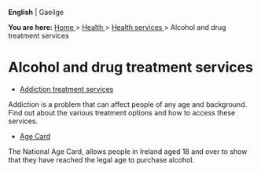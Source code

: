 **English** |  Gaeilge 

**You are here:** [ Home ](/en/) > [ Health ](/en/health/) > [ Health services
](/en/health/health-services/) > Alcohol and drug treatment services

#  Alcohol and drug treatment services

  * [ Addiction treatment services ](/en/health/health-services/alcohol-and-drug-treatment-services/alcohol-addiction-services/)

Addiction is a problem that can affect people of any age and background. Find
out about the various treatment options and how to access these services.

  * [ Age Card ](/en/health/health-services/alcohol-and-drug-treatment-services/garda-age-card/)

The National Age Card, allows people in Ireland aged 18 and over to show that
they have reached the legal age to purchase alcohol.

